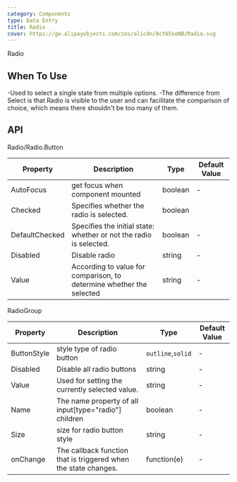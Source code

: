 ```yaml
---
category: Components
type: Data Entry
title: Radio
cover: https://gw.alipayobjects.com/zos/alicdn/8cYb5seNB/Radio.svg
---
```


Radio

## When To Use

-Used to select a single state from multiple options.
-The difference from Select is that Radio is visible to the user and can facilitate the comparison of choice, which means there shouldn't be too many of them.



## API

Radio/Radio.Button

| Property | Description | Type | Default Value |
| --- | --- | --- | --- |
| AutoFocus | get focus when component mounted                               | boolean        | -         |
| Checked            | Specifies whether the radio is selected.           | boolean         |
| DefaultChecked            | Specifies the initial state: whether or not the radio is selected.        | boolean         |-       |
| Disabled |		Disable radio        | string        | -         |
| Value              | 	According to value for comparison, to determine whether the selected        | string        | -        |

RadioGroup

| Property | Description | Type | Default Value |
| --- | --- | --- | --- |
| ButtonStyle            | style type of radio button          | `outline`,`solid`         |-       |
| Disabled |Disable all radio buttons      | string        | -         |
| Value              | Used for setting the currently selected value.        | string        | -        |
| Name            | The name property of all input[type="radio"] children          | boolean         |-       |
| Size |	size for radio button style       | string        | -         |
| onChange              | The callback function that is triggered when the state changes.	     | function(e)        | -        |